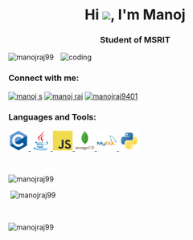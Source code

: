 <h1 align="center">Hi <img src="https://media.tenor.com/Rme4nOJ8P7IAAAAM/%E1%83%94%E1%83%98%E1%83%A4%E1%83%9D%E1%83%A0%E1%83%98%E1%83%90-%E1%83%AE%E1%83%90%E1%83%97%E1%83%A3%E1%83%9C%E1%83%90.gif" height="50">, I'm Manoj</h1>
<h3 align="center">Student of MSRIT</h3>

<img align="right" alt="coding" width="400" src="https://miro.medium.com/max/1360/1*IRGHmiGsa16stedQvIaZfw.gif">

<p align="left"> <img src="https://komarev.com/ghpvc/?username=manojraj99&label=Profile%20views&color=0e75b6&style=flat" alt="manojraj99" /> </p>

<h3 align="left">Connect with me:</h3>
<p align="left">
<a href="https://linkedin.com/in/manoj s" target="blank"><img align="center" src="https://raw.githubusercontent.com/rahuldkjain/github-profile-readme-generator/master/src/images/icons/Social/linked-in-alt.svg" alt="manoj s" height="30" width="40" /></a>
<a href="https://fb.com/manoj raj" target="blank"><img align="center" src="https://raw.githubusercontent.com/rahuldkjain/github-profile-readme-generator/master/src/images/icons/Social/facebook.svg" alt="manoj raj" height="30" width="40" /></a>
<a href="https://instagram.com/manojraj9401" target="blank"><img align="center" src="https://raw.githubusercontent.com/rahuldkjain/github-profile-readme-generator/master/src/images/icons/Social/instagram.svg" alt="manojraj9401" height="30" width="40" /></a>
</p>


<h3 align="left">Languages and Tools:</h3>
<p align="left"> <a href="https://www.cprogramming.com/" target="_blank" rel="noreferrer"> <img src="https://raw.githubusercontent.com/devicons/devicon/master/icons/c/c-original.svg" alt="c" width="40" height="40"/> </a> <a href="https://www.java.com" target="_blank" rel="noreferrer"> <img src="https://raw.githubusercontent.com/devicons/devicon/master/icons/java/java-original.svg" alt="java" width="40" height="40"/> </a> <a href="https://developer.mozilla.org/en-US/docs/Web/JavaScript" target="_blank" rel="noreferrer"> <img src="https://raw.githubusercontent.com/devicons/devicon/master/icons/javascript/javascript-original.svg" alt="javascript" width="40" height="40"/> </a> <a href="https://www.mongodb.com/" target="_blank" rel="noreferrer"> <img src="https://raw.githubusercontent.com/devicons/devicon/master/icons/mongodb/mongodb-original-wordmark.svg" alt="mongodb" width="40" height="40"/> </a> <a href="https://www.mysql.com/" target="_blank" rel="noreferrer"> <img src="https://raw.githubusercontent.com/devicons/devicon/master/icons/mysql/mysql-original-wordmark.svg" alt="mysql" width="40" height="40"/> </a> <a href="https://www.python.org" target="_blank" rel="noreferrer"> <img src="https://raw.githubusercontent.com/devicons/devicon/master/icons/python/python-original.svg" alt="python" width="40" height="40"/> </a> </p>
<br />
<p><img align="left" src="https://github-readme-stats.vercel.app/api/top-langs?username=manojraj99&show_icons=true&locale=en&layout=compact" alt="manojraj99" /></p>
<br />

<p>&nbsp;<img align="center" src="https://github-readme-stats.vercel.app/api?username=manojraj99&show_icons=true&locale=en" alt="manojraj99" /></p>
<br />
<p><img align="center" src="https://github-readme-streak-stats.herokuapp.com/?user=manojraj99&" alt="manojraj99" /></p>
<br />
